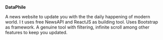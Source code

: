 **DataPhile**

A news website to update you with the the daily happening of modern world. I t uses free NewsAPI and ReactJS as building tool. Uses Bootstrap as framework. A genuine tool with filtering, infinite scroll
among other features to keep you updated.
